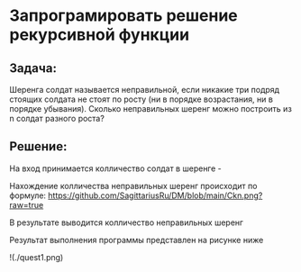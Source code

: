 
# Запрограмировать решение рекурсивной функции

## Задача: 
Шеренга солдат называется неправильной, если никакие три подряд стоящих солдата не стоят по росту (ни в порядке возрастания, ни в порядке убывания). Сколько неправильных шеренг можно построить из n солдат разного роста?

## Решение: 
На вход принимается колличество солдат в шеренге - <n>

Нахождение колличества неправильных шеренг происходит по формуле:
https://github.com/SagittariusRu/DM/blob/main/Ckn.png?raw=true

В результате выводится колличество неправильных шеренг

Результат выполнения программы представлен на рисунке ниже

!(./quest1.png)
